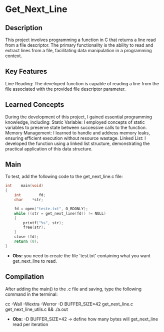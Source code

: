 # Get_Next_Line

## Description
This project involves programming a function in C that returns a line read from a file descriptor. The primary functionality is the ability to read and extract lines from a file, facilitating data manipulation in a programming context.

## Key Features
Line Reading: The developed function is capable of reading a line from the file associated with the provided file descriptor parameter.

## Learned Concepts
During the development of this project, I gained essential programming knowledge, including:
Static Variable: I employed concepts of static variables to preserve state between successive calls to the function.
Memory Management: I learned to handle and address memory leaks, ensuring efficient execution without resource wastage.
Linked List: I developed the function using a linked list structure, demonstrating the practical application of this data structure.

## Main
To test, add the following code to the get_next_line.c file:

```c
int    main(void)
{
    int        fd;
    char    *str;

    fd = open("teste.txt", O_RDONLY);
    while ((str = get_next_line(fd)) != NULL)
    {
        printf("%s", str);
        free(str);
    }
    close (fd);
    return (0);
}
```
- **Obs:** you need to create the file 'test.txt' containing what you want get_next_line to read.
  
## Compilation
After adding the main() to the .c file and saving, type the following command in the terminal:

cc -Wall -Wextra -Werror -D BUFFER_SIZE=42 get_next_line.c get_next_line_utils.c && ./a.out

- **Obs:** -D BUFFER_SIZE=42 -> define how many bytes will get_next_line read per iteration
